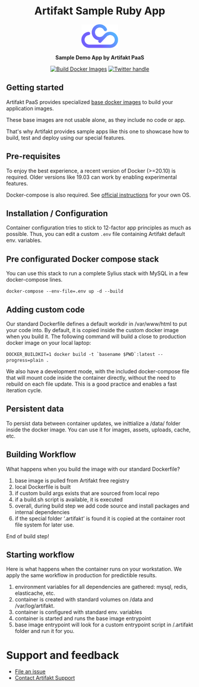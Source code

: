 <div align="center">

<h1>Artifakt Sample Ruby App</h1>
<img src="./.github/logo.png" alt="artifakt-logo" width="100"/>

**Sample Demo App by Artifakt PaaS**

[![Build Docker Images](https://github.com/artifakt-io/artifakt-docker-images/actions/workflows/nightly.yml/badge.svg)][Build status]
[![Twitter handle][]][Twitter badge]

</div>

## Getting started

Artifakt PaaS provides specialized [base docker images](https://github.com/artifakt-io/artifakt-docker-images) to build your application images.

These base images are not usable alone, as they include no code or app.

That's why Artifakt provides sample apps like this one to showcase how to build, test and deploy using our special features.

## Pre-requisites

To enjoy the best experience, a recent version of Docker (>=20.10) is required.
Older versions like 19.03 can work by enabling experimental features.

Docker-compose is also required. See [official instructions](https://docs.docker.com/compose/install/) for your own OS.

## Installation / Configuration

Container configuration tries to stick to 12-factor app principles as much as possible. Thus, you can edit a custom `.env` file containing Artifakt default env. variables.

## Pre configurated Docker compose stack

You can use this stack to run a complete Sylius stack with MySQL in a few docker-compose lines.

```
docker-compose --env-file=.env up -d --build
```

## Adding custom code

Our standard Dockerfile defines a default workdir in /var/www/html to put your code into. By default, it is copied inside the custom docker image when you build it. The following command will build a close to production docker image on your local laptop:

```
DOCKER_BUILDKIT=1 docker build -t `basename $PWD`:latest --progress=plain .
```

We also have a development mode, with the included docker-compose file that will mount code inside the container directly, without the need to rebuild on each file update. This is a good practice and enables a fast iteration cycle.

## Persistent data

To persist data between container updates, we inittialize a /data/ folder inside the docker image. You can use it for images, assets, uploads, cache, etc.

## Building Workflow

What happens when you build the image with our standard Dockerfile?

1. base image is pulled from Artifakt free registry
2. local Dockerfile is built
3. if custom build args exists that are sourced from local repo
4. if a build.sh script is available, it is executed
5. overall, during build step we add code source and install packages and internal dependencies
6. if the special folder ‘.artifakt’ is found it is copied at the container root file system for later use.

End of build step!

## Starting workflow

Here is what happens when the container runs on your workstation. We apply the same workflow in production for predictible results.

1. environment variables for all dependencies are gathered: mysql, redis, elasticache, etc.
2. container is created with standard volumes on /data and /var/log/artifakt.
3. container is configured with standard env. variables
4. container is started and runs the base image entrypoint
5. base image entrypoint will look for a custom entrypoint script in /.artifakt folder and run it for you.

# Support and feedback

* [File an issue](https://github.com/artifakt-io/artifakt-docker-images/issues/new/choose)
* [Contact Artifakt Support](https://support.artifakt.io/)

[Build Status - Main]: https://github.com/artifakt-io/artifakt-docker-images/actions/workflows/nightly.yml/badge.svg?branch=main&event=push
[Build status]: https://github.com/artifakt-io/artifakt-docker-images/actions
[Twitter badge]: https://twitter.com/intent/follow?screen_name=artifakt_com
[Twitter handle]: https://img.shields.io/twitter/follow/artifakt_com.svg?style=social&label=Follow
